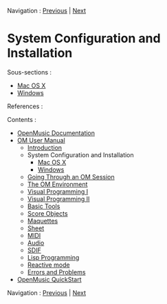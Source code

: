 
Navigation : [Previous](03-FAQ "page précédente\(Elementary
F.A.Q.\)") | [Next](InstallationMac "Next\(Mac OS X\)")

# System Configuration and Installation


Sous-sections :

  * [Mac OS X](InstallationMac)
  * [Windows](InstallationWindows)

References :

Contents :

  * [OpenMusic Documentation](OM-Documentation)
  * [OM User Manual](OM-User-Manual)
    * [Introduction](00-Contents)
    * System Configuration and Installation
      * [Mac OS X](InstallationMac)
      * [Windows](InstallationWindows)
    * [Going Through an OM Session](Goingthrough)
    * [The OM Environment](Environment)
    * [Visual Programming I](BasicVisualProgramming)
    * [Visual Programming II](AdvancedVisualProgramming)
    * [Basic Tools](BasicObjects)
    * [Score Objects](ScoreObjects)
    * [Maquettes](Maquettes)
    * [Sheet](Sheet)
    * [MIDI](MIDI)
    * [Audio](Audio)
    * [SDIF](SDIF)
    * [Lisp Programming](Lisp)
    * [Reactive mode](Reactive)
    * [Errors and Problems](errors)
  * [OpenMusic QuickStart](QuickStart-Chapters)

Navigation : [Previous](03-FAQ "page précédente\(Elementary
F.A.Q.\)") | [Next](InstallationMac "Next\(Mac OS X\)")

